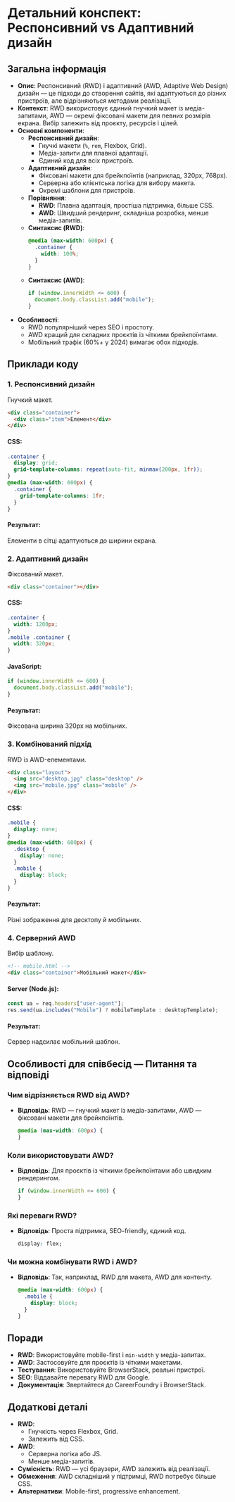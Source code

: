 # Детальний конспект: Респонсивний vs Адаптивний дизайн

## Загальна інформація

- **Опис**: Респонсивний (RWD) і адаптивний (AWD, Adaptive Web Design) дизайн — це підходи до створення сайтів, які адаптуються до різних пристроїв, але відрізняються методами реалізації.
- **Контекст**: RWD використовує єдиний гнучкий макет із медіа-запитами, AWD — окремі фіксовані макети для певних розмірів екрана. Вибір залежить від проєкту, ресурсів і цілей.
- **Основні компоненти**:
  - **Респонсивний дизайн**:
    - Гнучкі макети (`%`, `rem`, Flexbox, Grid).
    - Медіа-запити для плавної адаптації.
    - Єдиний код для всіх пристроїв.
  - **Адаптивний дизайн**:
    - Фіксовані макети для брейкпоїнтів (наприклад, 320px, 768px).
    - Серверна або клієнтська логіка для вибору макета.
    - Окремі шаблони для пристроїв.
  - **Порівняння**:
    - **RWD**: Плавна адаптація, простіша підтримка, більше CSS.
    - **AWD**: Швидший рендеринг, складніша розробка, менше медіа-запитів.
  - **Синтаксис (RWD)**:
    ```css
    @media (max-width: 600px) {
      .container {
        width: 100%;
      }
    }
    ```
  - **Синтаксис (AWD)**:
    ```javascript
    if (window.innerWidth <= 600) {
      document.body.classList.add("mobile");
    }
    ```
- **Особливості**:
  - RWD популярніший через SEO і простоту.
  - AWD кращий для складних проєктів із чіткими брейкпоїнтами.
  - Мобільний трафік (60%+ у 2024) вимагає обох підходів.

## Приклади коду

### 1. Респонсивний дизайн

Гнучкий макет.

```html
<div class="container">
  <div class="item">Елемент</div>
</div>
```

#### CSS:

```css
.container {
  display: grid;
  grid-template-columns: repeat(auto-fit, minmax(200px, 1fr));
}
@media (max-width: 600px) {
  .container {
    grid-template-columns: 1fr;
  }
}
```

#### Результат:

Елементи в сітці адаптуються до ширини екрана.

### 2. Адаптивний дизайн

Фіксований макет.

```html
<div class="container"></div>
```

#### CSS:

```css
.container {
  width: 1200px;
}
.mobile .container {
  width: 320px;
}
```

#### JavaScript:

```javascript
if (window.innerWidth <= 600) {
  document.body.classList.add("mobile");
}
```

#### Результат:

Фіксована ширина 320px на мобільних.

### 3. Комбінований підхід

RWD із AWD-елементами.

```html
<div class="layout">
  <img src="desktop.jpg" class="desktop" />
  <img src="mobile.jpg" class="mobile" />
</div>
```

#### CSS:

```css
.mobile {
  display: none;
}
@media (max-width: 600px) {
  .desktop {
    display: none;
  }
  .mobile {
    display: block;
  }
}
```

#### Результат:

Різні зображення для десктопу й мобільних.

### 4. Серверний AWD

Вибір шаблону.

```html
<!-- mobile.html -->
<div class="container">Мобільний макет</div>
```

#### Server (Node.js):

```javascript
const ua = req.headers["user-agent"];
res.send(ua.includes("Mobile") ? mobileTemplate : desktopTemplate);
```

#### Результат:

Сервер надсилає мобільний шаблон.

## Особливості для співбесід — Питання та відповіді

### Чим відрізняється RWD від AWD?

- **Відповідь**: RWD — гнучкий макет із медіа-запитами, AWD — фіксовані макети для брейкпоїнтів.
  ```css
  @media (max-width: 600px) {
  }
  ```

### Коли використовувати AWD?

- **Відповідь**: Для проєктів із чіткими брейкпоїнтами або швидким рендерингом.
  ```javascript
  if (window.innerWidth <= 600) {
  }
  ```

### Які переваги RWD?

- **Відповідь**: Проста підтримка, SEO-friendly, єдиний код.
  ```css
  display: flex;
  ```

### Чи можна комбінувати RWD і AWD?

- **Відповідь**: Так, наприклад, RWD для макета, AWD для контенту.
  ```css
  @media (max-width: 600px) {
    .mobile {
      display: block;
    }
  }
  ```

## Поради

- **RWD**: Використовуйте mobile-first і `min-width` у медіа-запитах.
- **AWD**: Застосовуйте для проєктів із чіткими макетами.
- **Тестування**: Використовуйте BrowserStack, реальні пристрої.
- **SEO**: Віддавайте перевагу RWD для Google.
- **Документація**: Звертайтеся до CareerFoundry і BrowserStack.

## Додаткові деталі

- **RWD**:
  - Гнучкість через Flexbox, Grid.
  - Залежить від CSS.
- **AWD**:
  - Серверна логіка або JS.
  - Менше медіа-запитів.
- **Сумісність**: RWD — усі браузери, AWD залежить від реалізації.
- **Обмеження**: AWD складніший у підтримці, RWD потребує більше CSS.
- **Альтернативи**: Mobile-first, progressive enhancement.
